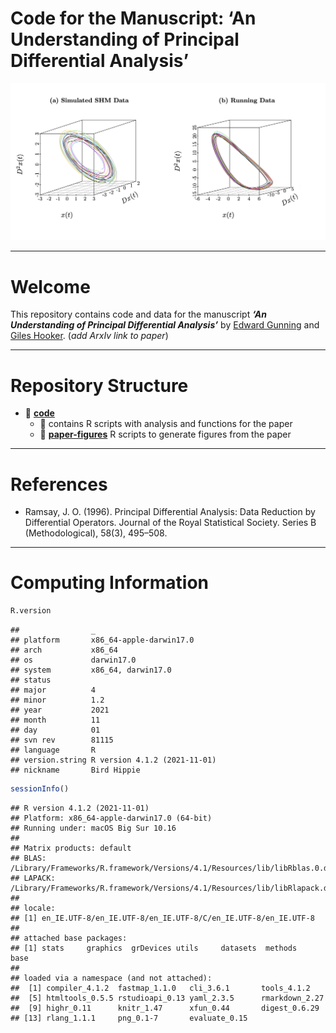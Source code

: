 Code for the Manuscript: ‘An Understanding of Principal Differential
Analysis’
================

<!-- ![](outputs/SHM/paper-plots/3d-phase-plane.pdf) -->

<img src="outputs/SHM/paper-plots/3d-phase-plane.png" width="1889" />

------------------------------------------------------------------------

# Welcome

This repository contains code and data for the manuscript ***‘An
Understanding of Principal Differential Analysis’*** by [Edward
Gunning](https://edwardgunning.github.io/) and [Giles
Hooker](http://www.gileshooker.com/). (*add ArxIv link to paper*)

------------------------------------------------------------------------

# Repository Structure

- 📂 [**code**](code/)
  - 📄 contains R scripts with analysis and functions for the paper
  - 📂 [**paper-figures**](code/paper-figures/) R scripts to generate
    figures from the paper

------------------------------------------------------------------------

# References

- Ramsay, J. O. (1996). Principal Differential Analysis: Data Reduction
  by Differential Operators. Journal of the Royal Statistical Society.
  Series B (Methodological), 58(3), 495–508.

------------------------------------------------------------------------

# Computing Information

``` r
R.version
```

    ##                _                           
    ## platform       x86_64-apple-darwin17.0     
    ## arch           x86_64                      
    ## os             darwin17.0                  
    ## system         x86_64, darwin17.0          
    ## status                                     
    ## major          4                           
    ## minor          1.2                         
    ## year           2021                        
    ## month          11                          
    ## day            01                          
    ## svn rev        81115                       
    ## language       R                           
    ## version.string R version 4.1.2 (2021-11-01)
    ## nickname       Bird Hippie

``` r
sessionInfo()
```

    ## R version 4.1.2 (2021-11-01)
    ## Platform: x86_64-apple-darwin17.0 (64-bit)
    ## Running under: macOS Big Sur 10.16
    ## 
    ## Matrix products: default
    ## BLAS:   /Library/Frameworks/R.framework/Versions/4.1/Resources/lib/libRblas.0.dylib
    ## LAPACK: /Library/Frameworks/R.framework/Versions/4.1/Resources/lib/libRlapack.dylib
    ## 
    ## locale:
    ## [1] en_IE.UTF-8/en_IE.UTF-8/en_IE.UTF-8/C/en_IE.UTF-8/en_IE.UTF-8
    ## 
    ## attached base packages:
    ## [1] stats     graphics  grDevices utils     datasets  methods   base     
    ## 
    ## loaded via a namespace (and not attached):
    ##  [1] compiler_4.1.2  fastmap_1.1.0   cli_3.6.1       tools_4.1.2    
    ##  [5] htmltools_0.5.5 rstudioapi_0.13 yaml_2.3.5      rmarkdown_2.27 
    ##  [9] highr_0.11      knitr_1.47      xfun_0.44       digest_0.6.29  
    ## [13] rlang_1.1.1     png_0.1-7       evaluate_0.15
